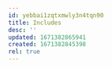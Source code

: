 ```yaml
---
id: yebbai1zqtxmwly3n4tqn90
title: Includes
desc: ''
updated: 1671382865941
created: 1671382845398
rel: true
---
```


